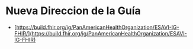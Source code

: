 # Nueva Direccion de la Guía
- [https://build.fhir.org/ig/PanAmericanHealthOrganization/ESAVI-IG-FHIR/](https://build.fhir.org/ig/PanAmericanHealthOrganization/ESAVI-IG-FHIR)
